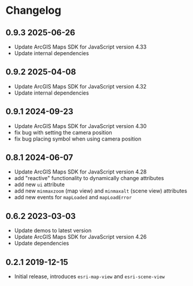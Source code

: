 # Changelog

## 0.9.3 2025-06-26

- Update ArcGIS Maps SDK for JavaScript version 4.33
- Update internal dependencies

## 0.9.2 2025-04-08

- Update ArcGIS Maps SDK for JavaScript version 4.32
- Update internal dependencies

## 0.9.1 2024-09-23

- Update ArcGIS Maps SDK for JavaScript version 4.30
- fix bug with setting the camera position
- fix bug placing symbol when using camera position

## 0.8.1 2024-06-07

- Update ArcGIS Maps SDK for JavaScript version 4.28
- add "reactive" functionality to dynamically change attributes
- add new `ui` attribute
- add new `minmaxzoom` (map view) and `minmaxalt` (scene view) attributes
- add new events for `mapLoaded` and `mapLoadError`

## 0.6.2 2023-03-03

- Update demos to latest version
- Update ArcGIS Maps SDK for JavaScript version 4.26
- Update dependencies

## 0.2.1 2019-12-15

- Initial release, introduces `esri-map-view` and `esri-scene-view`
